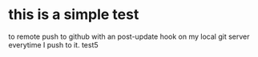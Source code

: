 # this is a simple test

to remote push to github with an post-update hook on my local git server everytime I push to it.
test5
